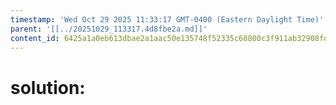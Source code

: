 ```yaml
---
timestamp: 'Wed Oct 29 2025 11:33:17 GMT-0400 (Eastern Daylight Time)'
parent: '[[../20251029_113317.4d8fbe2a.md]]'
content_id: 6425a1a0eb613dbae2a1aac50e135748f52335c68800c3f911ab32908fdfb402
---
```


# solution:
